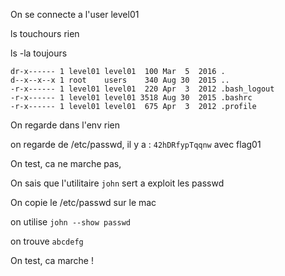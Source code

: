 On se connecte a l'user level01

ls touchours rien 

ls -la toujours 
```
dr-x------ 1 level01 level01  100 Mar  5  2016 .
d--x--x--x 1 root    users    340 Aug 30  2015 ..
-r-x------ 1 level01 level01  220 Apr  3  2012 .bash_logout
-r-x------ 1 level01 level01 3518 Aug 30  2015 .bashrc
-r-x------ 1 level01 level01  675 Apr  3  2012 .profile
```

On regarde dans l'env rien 

on regarde de /etc/passwd, il y a : `42hDRfypTqqnw` avec flag01

On test, ca ne marche pas,

On sais que l'utilitaire `john` sert a exploit les passwd

On copie le /etc/passwd sur le mac

on utilise `john --show passwd`

on trouve `abcdefg`

On test, ca marche !